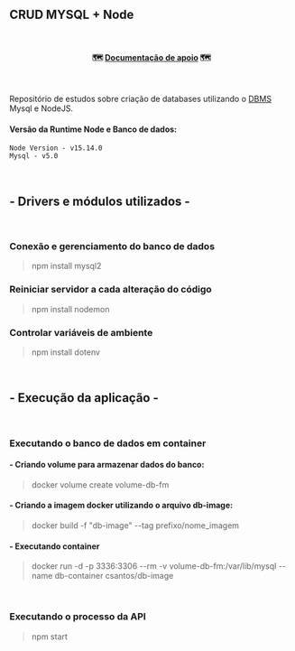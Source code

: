 ## CRUD MYSQL + Node
<br>
<h4 align="center"> 
	🗺️  <a href="https://docs.google.com/document/d/1prG_QRtDRSWSY_HEpdUNAQpTHxcBVIycakdxhw4ANs0/edit?usp=sharing">Documentação de apoio</a>   🗺️
</h4><br>

Repositório de estudos sobre criação de databases utilizando o [DBMS]('https://www.oracle.com/br/database/what-is-database/#:~:text=Um%20banco%20de%20dados%20%C3%A9,banco%20de%20dados%20(DBMS).') Mysql e NodeJS. 

#### Versão da Runtime Node e Banco de dados:
```Dependências:
Node Version - v15.14.0
Mysql - v5.0
```
<br>

## - Drivers e módulos utilizados -

<br>

### Conexão e gerenciamento do banco de dados
> npm install mysql2
### Reiniciar servidor a cada alteração do código
> npm install nodemon
### Controlar variáveis de ambiente
> npm install dotenv

<br>

## - Execução da aplicação - 

<br>

### Executando o banco de dados em container 

####  - Criando volume para armazenar dados do banco:
>docker volume create volume-db-fm
####  - Criando a imagem docker utilizando o arquivo db-image:
>docker build -f "db-image" --tag prefixo/nome_imagem
####  - Executando container 
> docker run -d -p 3336:3306 --rm -v volume-db-fm:/var/lib/mysql --name db-container csantos/db-image
<br>

### Executando o processo da API
> npm start 


 
